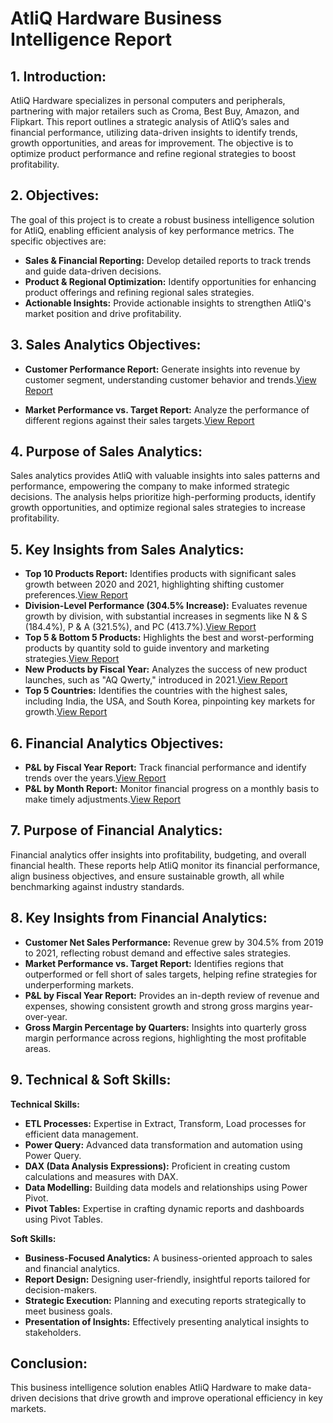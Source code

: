 # AtliQ Hardware Business Intelligence Report

## 1. Introduction:

AtliQ Hardware specializes in personal computers and peripherals, partnering with major retailers such as Croma, Best Buy, Amazon, and Flipkart. This report outlines a strategic analysis of AtliQ’s sales and financial performance, utilizing data-driven insights to identify trends, growth opportunities, and areas for improvement. The objective is to optimize product performance and refine regional strategies to boost profitability.

## 2. Objectives:

The goal of this project is to create a robust business intelligence solution for AtliQ, enabling efficient analysis of key performance metrics. The specific objectives are:

- **Sales & Financial Reporting:** Develop detailed reports to track trends and guide data-driven decisions.
- **Product & Regional Optimization:** Identify opportunities for enhancing product offerings and refining regional sales strategies.
- **Actionable Insights:** Provide actionable insights to strengthen AtliQ's market position and drive profitability.

## 3. Sales Analytics Objectives:

- **Customer Performance Report:** Generate insights into revenue by customer segment, understanding customer behavior and trends.[View Report](CustomerPerformance%20Report.pdf)

- **Market Performance vs. Target Report:** Analyze the performance of different regions against their sales targets.[View Report](Market%20Performance%20Vs%20Target%20Report.pdf
)

## 4. Purpose of Sales Analytics:

Sales analytics provides AtliQ with valuable insights into sales patterns and performance, empowering the company to make informed strategic decisions. The analysis helps prioritize high-performing products, identify growth opportunities, and optimize regional sales strategies to increase profitability.

## 5. Key Insights from Sales Analytics:

- **Top 10 Products Report:** Identifies products with significant sales growth between 2020 and 2021, highlighting shifting customer preferences.[View Report](Top%2010%20Products%20Report.pdf
)
- **Division-Level Performance (304.5% Increase):** Evaluates revenue growth by division, with substantial increases in segments like N & S (184.4%), P & A (321.5%), and PC (413.7%).[View Report](Division%20Level%20Report.pdf
)
- **Top 5 & Bottom 5 Products:** Highlights the best and worst-performing products by quantity sold to guide inventory and marketing strategies.[View Report](Top%20%26%20Bottom%205%20Products%20Report.pdf
)
- **New Products by Fiscal Year:** Analyzes the success of new product launches, such as "AQ Qwerty," introduced in 2021.[View Report](New%20Products%20By%202021.pdf
)
- **Top 5 Countries:** Identifies the countries with the highest sales, including India, the USA, and South Korea, pinpointing key markets for growth.[View Report](Top%205%20Country%20-2021.pdf
)

## 6. Financial Analytics Objectives:

- **P&L by Fiscal Year Report:** Track financial performance and identify trends over the years.[View Report](P%20%26%20L%20Statement%20By%20Fiscal%20Years.pdf
)
- **P&L by Month Report:** Monitor financial progress on a monthly basis to make timely adjustments.[View Report](P%20%26%20L%20Statement%20By%20Fiscal%20Months.pdf
)

## 7. Purpose of Financial Analytics:

Financial analytics offer insights into profitability, budgeting, and overall financial health. These reports help AtliQ monitor its financial performance, align business objectives, and ensure sustainable growth, all while benchmarking against industry standards.

## 8. Key Insights from Financial Analytics:

- **Customer Net Sales Performance:** Revenue grew by 304.5% from 2019 to 2021, reflecting robust demand and effective sales strategies.
- **Market Performance vs. Target Report:** Identifies regions that outperformed or fell short of sales targets, helping refine strategies for underperforming markets.
- **P&L by Fiscal Year Report:** Provides an in-depth review of revenue and expenses, showing consistent growth and strong gross margins year-over-year.
- **Gross Margin Percentage by Quarters:** Insights into quarterly gross margin performance across regions, highlighting the most profitable areas.

## 9. Technical & Soft Skills:

**Technical Skills:**

- **ETL Processes:** Expertise in Extract, Transform, Load processes for efficient data management.
- **Power Query:** Advanced data transformation and automation using Power Query.
- **DAX (Data Analysis Expressions):** Proficient in creating custom calculations and measures with DAX.
- **Data Modelling:** Building data models and relationships using Power Pivot.
- **Pivot Tables:** Expertise in crafting dynamic reports and dashboards using Pivot Tables.

**Soft Skills:**

- **Business-Focused Analytics:** A business-oriented approach to sales and financial analytics.
- **Report Design:** Designing user-friendly, insightful reports tailored for decision-makers.
- **Strategic Execution:** Planning and executing reports strategically to meet business goals.
- **Presentation of Insights:** Effectively presenting analytical insights to stakeholders.

## Conclusion:

This business intelligence solution enables AtliQ Hardware to make data-driven decisions that drive growth and improve operational efficiency in key markets.


